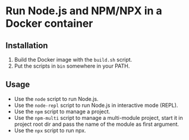 # Run Node.js and NPM/NPX in a Docker container

## Installation

1. Build the Docker image with the `build.sh` script.
2. Put the scripts in `bin` somewhere in your PATH.

## Usage

- Use the `node` script to run Node.js.
- Use the `node-repl` script to run Node.js in interactive mode (REPL).
- Use the `npm` script to manage a project.
- Use the `npm-multi` script to manage a multi-module project, start it in project root dir and pass the name of the module as first argument.
- Use the `npx` script to run npx.
